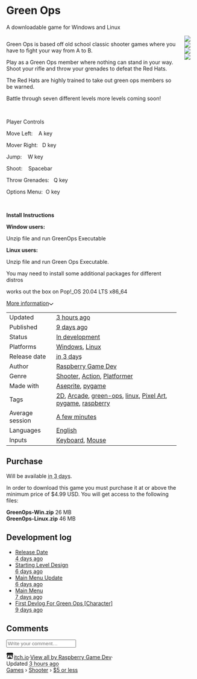 <body>
<div id="wrapper" class="main wrapper"><div class="inner_column size_large family_lato" id="inner_column" style="min-height: 862px;"><div class="header" id="header"><h1 itemprop="name" class="game_title">Green Ops</h1></div><div class="view_game_page page_widget buy_on_top" itemscope="" itemtype="http://schema.org/Product" id="view_game_page_34141"><div class="header_buy_row"><p>A downloadable game for Windows and Linux</p><div class="buy_row">

</div></div><div class="columns"><div class="left_col column"><div class="formatted_description user_formatted"><p>Green Ops is based off old school&nbsp;classic shooter games where you have to fight your way from A to B.</p>
<p>Play as a Green Ops member where nothing can stand in your way. Shoot your rifle and throw your grenades to defeat the Red Hats.</p>

<p>The Red Hats are highly trained to take out green ops members so be warned.</p>
<p>Battle through seven different levels more levels coming soon!&nbsp;</p>
<p><br></p>
<p>Player Controls</p>
<p>Move Left:&nbsp; &nbsp; A key</p>
<p>Mover Right:&nbsp; &nbsp;D key</p>
<p>Jump:&nbsp; &nbsp; W key</p>
<p>Shoot:&nbsp; &nbsp; Spacebar</p>
<p>Throw Grenades:&nbsp; &nbsp;Q key</p>
<p>Options Menu:&nbsp; O key</p>
<p><br></p>
<p><strong>Install Instructions</strong></p>
<p><strong>Window users:</strong></p>
<p>Unzip file and run GreenOps Executable
</p>
<p><strong>Linux users:</strong>
</p>
<p>Unzip file and run Green Ops Executable.
</p>
<p>You may need to install some additional packages for different distros&nbsp;&nbsp;</p>
<p>works out the box on&nbsp;Pop!_OS 20.04 LTS x86_64
</p></div><div class="more_information_toggle"><div class="toggle_row"><a class="toggle_info_btn" href="javascript:void(0)">More information<svg height="6" width="12" class="svgicon icon_down_tick" role="img" aria-hidden="" viewBox="0 0 37 20" version="1.1"><path d="m2.0858 0c-1.1535 0-2.0858 0.86469-2.0858 1.9331 0 0.5139 0.21354 1.0183 0.38704 1.1881l18.113 16.879 18.112-16.879c0.174-0.1696 0.388-0.674 0.388-1.1879 0-1.0684-0.932-1.9331-2.086-1.9331-0.577 0-1.111 0.23008-1.49 0.57992l-14.924 13.894-14.925-13.893c-0.3777-0.34998-0.9134-0.581-1.4902-0.581z"></path></svg></a></div><div class="info_panel_wrapper"><div class="game_info_panel_widget"><table><tbody><tr><td>Updated</td><td><abbr title="28 July 2021 @ 11:17"><span class="icon icon-stopwatch"></span> 3 hours ago</abbr></td></tr><tr><td>Published</td><td><abbr title="19 July 2021 @ 12:03"><span class="icon icon-stopwatch"></span> 9 days ago</abbr></td></tr><tr><td>Status</td><td><a href="https://itch.io/games/in-development">In development</a></td></tr><tr><td>Platforms</td><td><a href="https://itch.io/games/platform-windows">Windows</a>, <a href="https://itch.io/games/platform-linux">Linux</a></td></tr><tr><td>Release date</td><td><abbr title="31 July 2021 @ 23:00"><span class="icon icon-stopwatch"></span> in 3 days</abbr></td></tr><tr><td>Author</td><td><a href="https://raspberry-game-dev.itch.io">Raspberry Game Dev</a></td></tr><tr><td>Genre</td><td><a href="https://itch.io/games/genre-shooter">Shooter</a>, <a href="https://itch.io/games/genre-action">Action</a>, <a href="https://itch.io/games/genre-platformer">Platformer</a></td></tr><tr><td>Made with</td><td><a href="https://itch.io/games/made-with-aseprite">Aseprite</a>, <a href="https://itch.io/games/made-with-pygame">pygame</a></td></tr><tr><td>Tags</td><td><a href="https://itch.io/games/tag-2d">2D</a>, <a href="https://itch.io/games/tag-arcade">Arcade</a>, <a href="https://itch.io/games/tag-green-ops">green-ops</a>, <a href="https://itch.io/games/tag-linux">linux</a>, <a href="https://itch.io/games/tag-pixel-art">Pixel Art</a>, <a href="https://itch.io/games/tag-pygame">pygame</a>, <a href="https://itch.io/games/tag-raspberry">raspberry</a></td></tr><tr><td>Average session</td><td><a href="https://itch.io/games/duration-minutes">A few minutes</a></td></tr><tr><td>Languages</td><td><a href="https://itch.io/games/lang-en">English</a></td></tr><tr><td>Inputs</td><td><a href="https://itch.io/games/input-keyboard">Keyboard</a>, <a href="https://itch.io/games/input-mouse">Mouse</a></td></tr></tbody></table></div></div></div><h2 id="purchase">Purchase</h2><div class="buy_row">Will be available <abbr title="31 July 2021 @ 23:00"><span class="icon icon-stopwatch"></span> in 3 days</abbr>.</div><div class="uploads"><p>In order to download this game you must purchase it at or above the
              minimum price of $4.99 USD. You will get access to the following files:</p><div class="upload_list_widget"><div class="upload"><div class="info_column"><div class="upload_name"><strong title="Green0ps-Win.zip" class="name">Green0ps-Win.zip</strong> <span class="file_size"><span>26 MB</span></span> <span class="download_platforms"><span title="Download for Windows" class="icon icon-windows8"></span> </span></div></div></div><div class="upload"><div class="info_column"><div class="upload_name"><strong title="Green0ps-Linux.zip" class="name">Green0ps-Linux.zip</strong> <span class="file_size"><span>46 MB</span></span> <span class="download_platforms"><span title="Download for Linux" class="icon icon-tux"></span> </span></div></div></div></div></div><section id="devlog" class="game_devlog"><h2>Development log</h2><ul><li><a href="https://raspberry-game-dev.itch.io/green-ops/devlog/276844/release-date">Release Date</a><div class="post_date"><abbr title="24 July 2021 @ 09:16"><span class="icon icon-stopwatch"></span> 4 days ago</abbr></div></li><li><a href="https://raspberry-game-dev.itch.io/green-ops/devlog/276191/starting-level-design">Starting Level Design</a><div class="post_date"><abbr title="22 July 2021 @ 09:57"><span class="icon icon-stopwatch"></span> 6 days ago</abbr></div></li><li><a href="https://raspberry-game-dev.itch.io/green-ops/devlog/275962/main-menu-update">Main Menu Update</a><div class="post_date"><abbr title="21 July 2021 @ 15:42"><span class="icon icon-stopwatch"></span> 6 days ago</abbr></div></li><li><a href="https://raspberry-game-dev.itch.io/green-ops/devlog/275915/main-menu">Main Menu</a><div class="post_date"><abbr title="21 July 2021 @ 12:24"><span class="icon icon-stopwatch"></span> 7 days ago</abbr></div></li><li><a href="https://raspberry-game-dev.itch.io/green-ops/devlog/275242/first-devlog-for-green-ops-character">First Devlog For Green Ops [Character]</a><div class="post_date"><abbr title="19 July 2021 @ 12:03"><span class="icon icon-stopwatch"></span> 9 days ago</abbr></div></li></ul></section><div id="game_comments_react_widget_39187_Game-Comments_37869"><div class="game_comments_widget"><h2>Comments</h2><div class="community_post_form_widget"><form class="form post_form"><input class="click_input" type="text" placeholder="Write your comment…"></form></div></div></div></div><div class="right_col column"><div class="video_embed"></div><div class="screenshot_list"><a href="https://img.itch.zone/aW1hZ2UvMTEzMDE4My82NjExNDI5LnBuZw==/original/jAndSR.png" target="_blank" data-image_lightbox="true"><img data-screenshot_id="6611429" srcset="https://img.itch.zone/aW1hZ2UvMTEzMDE4My82NjExNDI5LnBuZw==/347x500/ZUpmpb.png 1x, https://img.itch.zone/aW1hZ2UvMTEzMDE4My82NjExNDI5LnBuZw==/794x1000/hyZdrX.png 2x" class="screenshot" src="https://img.itch.zone/aW1hZ2UvMTEzMDE4My82NjExNDI5LnBuZw==/347x500/ZUpmpb.png"></a><a href="https://img.itch.zone/aW1hZ2UvMTEzMDE4My82NjExNDQxLnBuZw==/original/Rz%2BXfn.png" target="_blank" data-image_lightbox="true"><img data-screenshot_id="6611441" srcset="https://img.itch.zone/aW1hZ2UvMTEzMDE4My82NjExNDQxLnBuZw==/347x500/1aB%2BTT.png 1x, https://img.itch.zone/aW1hZ2UvMTEzMDE4My82NjExNDQxLnBuZw==/794x1000/Z%2B8490.png 2x" class="screenshot" src="https://img.itch.zone/aW1hZ2UvMTEzMDE4My82NjExNDQxLnBuZw==/347x500/1aB%2BTT.png"></a><a href="https://img.itch.zone/aW1hZ2UvMTEzMDE4My82NjExNDQyLnBuZw==/original/pqDqjQ.png" target="_blank" data-image_lightbox="true"><img data-screenshot_id="6611442" srcset="https://img.itch.zone/aW1hZ2UvMTEzMDE4My82NjExNDQyLnBuZw==/347x500/psqjeP.png 1x, https://img.itch.zone/aW1hZ2UvMTEzMDE4My82NjExNDQyLnBuZw==/794x1000/iOupgb.png 2x" class="screenshot" src="https://img.itch.zone/aW1hZ2UvMTEzMDE4My82NjExNDQyLnBuZw==/347x500/psqjeP.png"></a><a href="https://img.itch.zone/aW1hZ2UvMTEzMDE4My82NjExNDQ0LnBuZw==/original/FDt%2B6o.png" target="_blank" data-image_lightbox="true"><img data-screenshot_id="6611444" srcset="https://img.itch.zone/aW1hZ2UvMTEzMDE4My82NjExNDQ0LnBuZw==/347x500/PhC9yJ.png 1x, https://img.itch.zone/aW1hZ2UvMTEzMDE4My82NjExNDQ0LnBuZw==/794x1000/wT64Di.png 2x" class="screenshot" src="https://img.itch.zone/aW1hZ2UvMTEzMDE4My82NjExNDQ0LnBuZw==/347x500/PhC9yJ.png"></a></div></div></div></div><div id="view_game_footer" class="footer"><a href="https://itch.io/" class="icon_logo"><svg height="17" width="20" class="svgicon icon_itchio_new" role="img" aria-hidden="" viewBox="0 0 262.728 235.452" version="1.1"><path d="M31.99 1.365C21.287 7.72.2 31.945 0 38.298v10.516C0 62.144 12.46 73.86 23.773 73.86c13.584 0 24.902-11.258 24.903-24.62 0 13.362 10.93 24.62 24.515 24.62 13.586 0 24.165-11.258 24.165-24.62 0 13.362 11.622 24.62 25.207 24.62h.246c13.586 0 25.208-11.258 25.208-24.62 0 13.362 10.58 24.62 24.164 24.62 13.585 0 24.515-11.258 24.515-24.62 0 13.362 11.32 24.62 24.903 24.62 11.313 0 23.773-11.714 23.773-25.046V38.298c-.2-6.354-21.287-30.58-31.988-36.933C180.118.197 157.056-.005 122.685 0c-34.37.003-81.228.54-90.697 1.365zm65.194 66.217a28.025 28.025 0 0 1-4.78 6.155c-5.128 5.014-12.157 8.122-19.906 8.122a28.482 28.482 0 0 1-19.948-8.126c-1.858-1.82-3.27-3.766-4.563-6.032l-.006.004c-1.292 2.27-3.092 4.215-4.954 6.037a28.5 28.5 0 0 1-19.948 8.12c-.934 0-1.906-.258-2.692-.528-1.092 11.372-1.553 22.24-1.716 30.164l-.002.045c-.02 4.024-.04 7.333-.06 11.93.21 23.86-2.363 77.334 10.52 90.473 19.964 4.655 56.7 6.775 93.555 6.788h.006c36.854-.013 73.59-2.133 93.554-6.788 12.883-13.14 10.31-66.614 10.52-90.474-.022-4.596-.04-7.905-.06-11.93l-.003-.045c-.162-7.926-.623-18.793-1.715-30.165-.786.27-1.757.528-2.692.528a28.5 28.5 0 0 1-19.948-8.12c-1.862-1.822-3.662-3.766-4.955-6.037l-.006-.004c-1.294 2.266-2.705 4.213-4.563 6.032a28.48 28.48 0 0 1-19.947 8.125c-7.748 0-14.778-3.11-19.906-8.123a28.025 28.025 0 0 1-4.78-6.155 27.99 27.99 0 0 1-4.736 6.155 28.49 28.49 0 0 1-19.95 8.124c-.27 0-.54-.012-.81-.02h-.007c-.27.008-.54.02-.813.02a28.49 28.49 0 0 1-19.95-8.123 27.992 27.992 0 0 1-4.736-6.155zm-20.486 26.49l-.002.01h.015c8.113.017 15.32 0 24.25 9.746 7.028-.737 14.372-1.105 21.722-1.094h.006c7.35-.01 14.694.357 21.723 1.094 8.93-9.747 16.137-9.73 24.25-9.746h.014l-.002-.01c3.833 0 19.166 0 29.85 30.007L210 165.244c8.504 30.624-2.723 31.373-16.727 31.4-20.768-.773-32.267-15.855-32.267-30.935-11.496 1.884-24.907 2.826-38.318 2.827h-.006c-13.412 0-26.823-.943-38.318-2.827 0 15.08-11.5 30.162-32.267 30.935-14.004-.027-25.23-.775-16.726-31.4L46.85 124.08c10.684-30.007 26.017-30.007 29.85-30.007zm45.985 23.582v.006c-.02.02-21.863 20.08-25.79 27.215l14.304-.573v12.474c0 .584 5.74.346 11.486.08h.006c5.744.266 11.485.504 11.485-.08v-12.474l14.304.573c-3.928-7.135-25.79-27.215-25.79-27.215v-.006l-.003.002z"></path></svg></a><a href="https://itch.io/">itch.io</a><span class="dot">·</span><a href="https://raspberry-game-dev.itch.io">View all by Raspberry Game Dev</a><span last_dot">·</span><div class="update_timestamp">Updated <abbr title="28 July 2021 @ 11:17"> 3 hours ago</abbr></div><div class="breadcrumbs"><a href="https://itch.io/games">Games</a> › <a href="https://itch.io/games/genre-shooter">Shooter</a> › <a href="https://itch.io/games/5-dollars-or-less">$5 or less</a></div></div></div></div>




</body>
